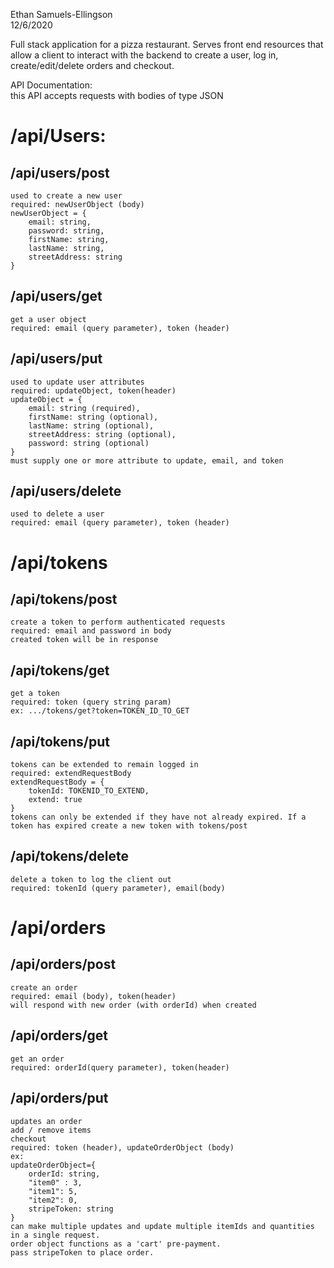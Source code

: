 Ethan Samuels-Ellingson  
12/6/2020  

Full stack application for a pizza restaurant. Serves front end resources that allow a client to interact with the backend to create a user, log in, create/edit/delete orders and checkout.

API Documentation:   
this API accepts requests with bodies of type JSON

# /api/Users: #  
## /api/users/post  ##
    used to create a new user  
    required: newUserObject (body)
    newUserObject = {
        email: string,
        password: string,
        firstName: string,
        lastName: string,
        streetAddress: string
    }
## /api/users/get ##
    get a user object
    required: email (query parameter), token (header)
## /api/users/put ##
    used to update user attributes
    required: updateObject, token(header)
    updateObject = {
        email: string (required),
        firstName: string (optional),
        lastName: string (optional),
        streetAddress: string (optional),
        password: string (optional)
    }
    must supply one or more attribute to update, email, and token
## /api/users/delete ##
    used to delete a user
    required: email (query parameter), token (header)
# /api/tokens #
## /api/tokens/post ##
    create a token to perform authenticated requests
    required: email and password in body
    created token will be in response
## /api/tokens/get ##
    get a token
    required: token (query string param)
    ex: .../tokens/get?token=TOKEN_ID_TO_GET
## /api/tokens/put ##
    tokens can be extended to remain logged in
    required: extendRequestBody
    extendRequestBody = {
        tokenId: TOKENID_TO_EXTEND,
        extend: true
    }
    tokens can only be extended if they have not already expired. If a token has expired create a new token with tokens/post
## /api/tokens/delete ##
    delete a token to log the client out
    required: tokenId (query parameter), email(body)
# /api/orders #
## /api/orders/post ##
    create an order
    required: email (body), token(header)
    will respond with new order (with orderId) when created
## /api/orders/get ##
    get an order
    required: orderId(query parameter), token(header)
## /api/orders/put ## 
    updates an order
    add / remove items
    checkout
    required: token (header), updateOrderObject (body)
    ex:
    updateOrderObject={ 
        orderId: string,
        "item0" : 3,
        "item1": 5,
        "item2": 0,
        stripeToken: string
    }
    can make multiple updates and update multiple itemIds and quantities in a single request.
    order object functions as a 'cart' pre-payment.
    pass stripeToken to place order.
